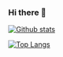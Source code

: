 ### Hi there 👋


[![Github stats](https://github-readme-stats.vercel.app/api?username=scittnorton-io)](https://github.com/anuraghazra/github-readme-stats)

[![Top Langs](https://github-readme-stats.vercel.app/api/top-langs/?username=scottnorton-io&layout=compact)](https://github.com/anuraghazra/github-readme-stats)


<!--
**scottnorton-io/scottnorton-io** is a ✨ _special_ ✨ repository because its `README.md` (this file) appears on your GitHub profile.

Here are some ideas to get you started:

- 🔭 I’m currently working on ...
- 🌱 I’m currently learning ...
- 👯 I’m looking to collaborate on ...
- 🤔 I’m looking for help with ...
- 💬 Ask me about ...
- 📫 How to reach me: ...
- ⚡ Fun fact: ...
-->
